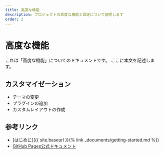 ```yaml
---
title: 高度な機能
description: プロジェクトの高度な機能と設定について説明します
order: 2
---
```


# 高度な機能

これは「高度な機能」についてのドキュメントです。
ここに本文を記述します。

## カスタマイゼーション

- テーマの変更
- プラグインの追加
- カスタムレイアウトの作成

## 参考リンク

- [はじめに]({{ site.baseurl }}{% link _documents/getting-started.md %})
- [GitHub Pages公式ドキュメント](https://docs.github.com/ja/pages)
